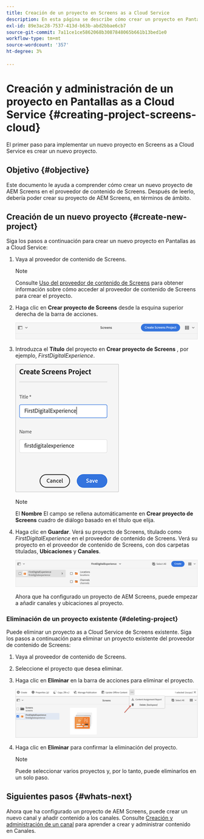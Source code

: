 ```yaml
---
title: Creación de un proyecto en Screens as a Cloud Service
description: En esta página se describe cómo crear un proyecto en Pantallas as a Cloud Service.
exl-id: 89e3ac28-7537-413d-b63b-abd2bbae6cb7
source-git-commit: 7a11ce1ce5862068b3087848065b661b13bed1e0
workflow-type: tm+mt
source-wordcount: '357'
ht-degree: 3%

---
```


# Creación y administración de un proyecto en Pantallas as a Cloud Service {#creating-project-screens-cloud}

El primer paso para implementar un nuevo proyecto en Screens as a Cloud Service es crear un nuevo proyecto.

## Objetivo {#objective}

Este documento le ayuda a comprender cómo crear un nuevo proyecto de AEM Screens en el proveedor de contenido de Screens. Después de leerlo, debería poder crear su proyecto de AEM Screens, en términos de ámbito.

## Creación de un nuevo proyecto {#create-new-project}

Siga los pasos a continuación para crear un nuevo proyecto en Pantallas as a Cloud Service:

1. Vaya al proveedor de contenido de Screens.

   >[!NOTE]
   >Consulte [Uso del proveedor de contenido de Screens](https://experienceleague.adobe.com/docs/experience-manager-cloud-service/screens-as-cloud-service/configure-screens-cloud/using-screens-content-provider.html?lang=es) para obtener información sobre cómo acceder al proveedor de contenido de Screens para crear el proyecto.

1. Haga clic en **Crear proyecto de Screens** desde la esquina superior derecha de la barra de acciones.

   ![](/help/screens-cloud/assets/create-content/create-screens-project1.png)

1. Introduzca el **Título** del proyecto en **Crear proyecto de Screens** , por ejemplo, *FirstDigitalExperience*.

   ![](/help/screens-cloud/assets/create-content/create-screens-project2.png)

   >[!NOTE]
   >El **Nombre** El campo se rellena automáticamente en **Crear proyecto de Screens** cuadro de diálogo basado en el título que elija.

1. Haga clic en **Guardar**. Verá su proyecto de Screens, titulado como *FirstDigitalExperience* en el proveedor de contenido de Screens. Verá su proyecto en el proveedor de contenido de Screens, con dos carpetas tituladas, **Ubicaciones** y **Canales**.

   ![](/help/screens-cloud/assets/create-content/create-screens-project3.png)

   Ahora que ha configurado un proyecto de AEM Screens, puede empezar a añadir canales y ubicaciones al proyecto.

### Eliminación de un proyecto existente {#deleting-project}

Puede eliminar un proyecto as a Cloud Service de Screens existente.
Siga los pasos a continuación para eliminar un proyecto existente del proveedor de contenido de Screens:

1. Vaya al proveedor de contenido de Screens.
1. Seleccione el proyecto que desea eliminar.
1. Haga clic en **Eliminar** en la barra de acciones para eliminar el proyecto.

   ![](/help/screens-cloud/assets/create-content/create-project5.png)

1. Haga clic en **Eliminar** para confirmar la eliminación del proyecto.

   >[!NOTE]
   >Puede seleccionar varios proyectos y, por lo tanto, puede eliminarlos en un solo paso.

## Siguientes pasos {#whats-next}

Ahora que ha configurado un proyecto de AEM Screens, puede crear un nuevo canal y añadir contenido a los canales. Consulte [Creación y administración de un canal](creating-channels-screens-cloud.md) para aprender a crear y administrar contenido en Canales.
